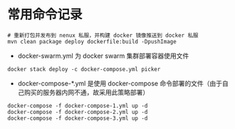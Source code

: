# 常用命令记录
```shell script
# 重新打包并发布到 nenux 私服，并构建 docker 镜像推送到 docker 私服
mvn clean package deploy dockerfile:build -DpushImage
```
* docker-swarm.yml 为 docker swarm 集群部署容器使用文件
```shell script
docker stack deploy -c docker-compose.yml picker
```

* docker-compose-*.yml 是使用 docker-compose 命令部署的文件（由于自己购买的服务器内网不通，故采用此策略部署）
```shell script
docker-compose -f docker-compose-1.yml up -d 
docker-compose -f docker-compose-2.yml up -d 
docker-compose -f docker-compose-3.yml up -d 
```